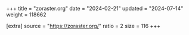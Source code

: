 +++
title = "zoraster.org"
date = "2024-02-21"
updated = "2024-07-14"
weight = 118662

[extra]
source = "https://zoraster.org/"
ratio = 2
size = 116
+++

